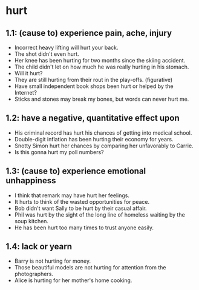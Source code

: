 # hurt
## 1.1: (cause to) experience pain, ache, injury

  *  Incorrect heavy lifting will hurt your back.
  *  The shot didn't even hurt.
  *  Her knee has been hurting for two months since the skiing accident.
  *  The child didn't let on how much he was really hurting in his stomach.
  *  Will it hurt?
  *  They are still hurting from their rout in the play-offs. (figurative)
  *  Have small independent book shops been hurt or helped by the Internet?
  *  Sticks and stones may break my bones, but words can never hurt me.

## 1.2: have a negative, quantitative effect upon

  *  His criminal record has hurt his chances of getting into medical school.
  *  Double-digit inflation has been hurting their economy for years.
  *  Snotty Simon hurt her chances by comparing her unfavorably to Carrie.
  *  Is this gonna hurt my poll numbers?

## 1.3: (cause to) experience emotional unhappiness

  *  I think that remark may have hurt her feelings.
  *  It hurts to think of the wasted opportunities for peace.
  *  Bob didn't want Sally to be hurt by their casual affair.
  *  Phil was hurt by the sight of the long line of homeless waiting by the soup kitchen.
  *  He has been hurt too many times to trust anyone easily.

## 1.4: lack or yearn

  *  Barry is not hurting for money.
  *  Those beautiful models are not hurting for attention from the photographers.
  *  Alice is hurting for her mother's home cooking.
